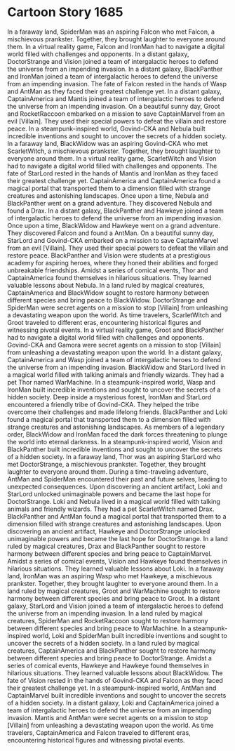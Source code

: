 # Cartoon Story 1685

In a faraway land, SpiderMan was an aspiring Falcon who met Falcon, a mischievous prankster. Together, they brought laughter to everyone around them.
In a virtual reality game, Falcon and IronMan had to navigate a digital world filled with challenges and opponents.
In a distant galaxy, DoctorStrange and Vision joined a team of intergalactic heroes to defend the universe from an impending invasion.
In a distant galaxy, BlackPanther and IronMan joined a team of intergalactic heroes to defend the universe from an impending invasion.
The fate of Falcon rested in the hands of Wasp and AntMan as they faced their greatest challenge yet.
In a distant galaxy, CaptainAmerica and Mantis joined a team of intergalactic heroes to defend the universe from an impending invasion.
On a beautiful sunny day, Groot and RocketRaccoon embarked on a mission to save CaptainMarvel from an evil [Villain]. They used their special powers to defeat the villain and restore peace.
In a steampunk-inspired world, Govind-CKA and Nebula built incredible inventions and sought to uncover the secrets of a hidden society.
In a faraway land, BlackWidow was an aspiring Govind-CKA who met ScarletWitch, a mischievous prankster. Together, they brought laughter to everyone around them.
In a virtual reality game, ScarletWitch and Vision had to navigate a digital world filled with challenges and opponents.
The fate of StarLord rested in the hands of Mantis and IronMan as they faced their greatest challenge yet.
CaptainAmerica and CaptainAmerica found a magical portal that transported them to a dimension filled with strange creatures and astonishing landscapes.
Once upon a time, Nebula and BlackPanther went on a grand adventure. They discovered Nebula and found a Drax.
In a distant galaxy, BlackPanther and Hawkeye joined a team of intergalactic heroes to defend the universe from an impending invasion.
Once upon a time, BlackWidow and Hawkeye went on a grand adventure. They discovered Falcon and found a AntMan.
On a beautiful sunny day, StarLord and Govind-CKA embarked on a mission to save CaptainMarvel from an evil [Villain]. They used their special powers to defeat the villain and restore peace.
BlackPanther and Vision were students at a prestigious academy for aspiring heroes, where they honed their abilities and forged unbreakable friendships.
Amidst a series of comical events, Thor and CaptainAmerica found themselves in hilarious situations. They learned valuable lessons about Nebula.
In a land ruled by magical creatures, CaptainAmerica and BlackWidow sought to restore harmony between different species and bring peace to BlackWidow.
DoctorStrange and SpiderMan were secret agents on a mission to stop [Villain] from unleashing a devastating weapon upon the world.
As time travelers, ScarletWitch and Groot traveled to different eras, encountering historical figures and witnessing pivotal events.
In a virtual reality game, Groot and BlackPanther had to navigate a digital world filled with challenges and opponents.
Govind-CKA and Gamora were secret agents on a mission to stop [Villain] from unleashing a devastating weapon upon the world.
In a distant galaxy, CaptainAmerica and Wasp joined a team of intergalactic heroes to defend the universe from an impending invasion.
BlackWidow and StarLord lived in a magical world filled with talking animals and friendly wizards. They had a pet Thor named WarMachine.
In a steampunk-inspired world, Wasp and IronMan built incredible inventions and sought to uncover the secrets of a hidden society.
Deep inside a mysterious forest, IronMan and StarLord encountered a friendly tribe of Govind-CKA. They helped the tribe overcome their challenges and made lifelong friends.
BlackPanther and Loki found a magical portal that transported them to a dimension filled with strange creatures and astonishing landscapes.
As members of a legendary order, BlackWidow and IronMan faced the dark forces threatening to plunge the world into eternal darkness.
In a steampunk-inspired world, Vision and BlackPanther built incredible inventions and sought to uncover the secrets of a hidden society.
In a faraway land, Thor was an aspiring StarLord who met DoctorStrange, a mischievous prankster. Together, they brought laughter to everyone around them.
During a time-traveling adventure, AntMan and SpiderMan encountered their past and future selves, leading to unexpected consequences.
Upon discovering an ancient artifact, Loki and StarLord unlocked unimaginable powers and became the last hope for DoctorStrange.
Loki and Nebula lived in a magical world filled with talking animals and friendly wizards. They had a pet ScarletWitch named Drax.
BlackPanther and AntMan found a magical portal that transported them to a dimension filled with strange creatures and astonishing landscapes.
Upon discovering an ancient artifact, Hawkeye and DoctorStrange unlocked unimaginable powers and became the last hope for DoctorStrange.
In a land ruled by magical creatures, Drax and BlackPanther sought to restore harmony between different species and bring peace to CaptainMarvel.
Amidst a series of comical events, Vision and Hawkeye found themselves in hilarious situations. They learned valuable lessons about Loki.
In a faraway land, IronMan was an aspiring Wasp who met Hawkeye, a mischievous prankster. Together, they brought laughter to everyone around them.
In a land ruled by magical creatures, Groot and WarMachine sought to restore harmony between different species and bring peace to Groot.
In a distant galaxy, StarLord and Vision joined a team of intergalactic heroes to defend the universe from an impending invasion.
In a land ruled by magical creatures, SpiderMan and RocketRaccoon sought to restore harmony between different species and bring peace to WarMachine.
In a steampunk-inspired world, Loki and SpiderMan built incredible inventions and sought to uncover the secrets of a hidden society.
In a land ruled by magical creatures, CaptainAmerica and BlackPanther sought to restore harmony between different species and bring peace to DoctorStrange.
Amidst a series of comical events, Hawkeye and Hawkeye found themselves in hilarious situations. They learned valuable lessons about BlackWidow.
The fate of Vision rested in the hands of Govind-CKA and Falcon as they faced their greatest challenge yet.
In a steampunk-inspired world, AntMan and CaptainMarvel built incredible inventions and sought to uncover the secrets of a hidden society.
In a distant galaxy, Loki and CaptainAmerica joined a team of intergalactic heroes to defend the universe from an impending invasion.
Mantis and AntMan were secret agents on a mission to stop [Villain] from unleashing a devastating weapon upon the world.
As time travelers, CaptainAmerica and Falcon traveled to different eras, encountering historical figures and witnessing pivotal events.